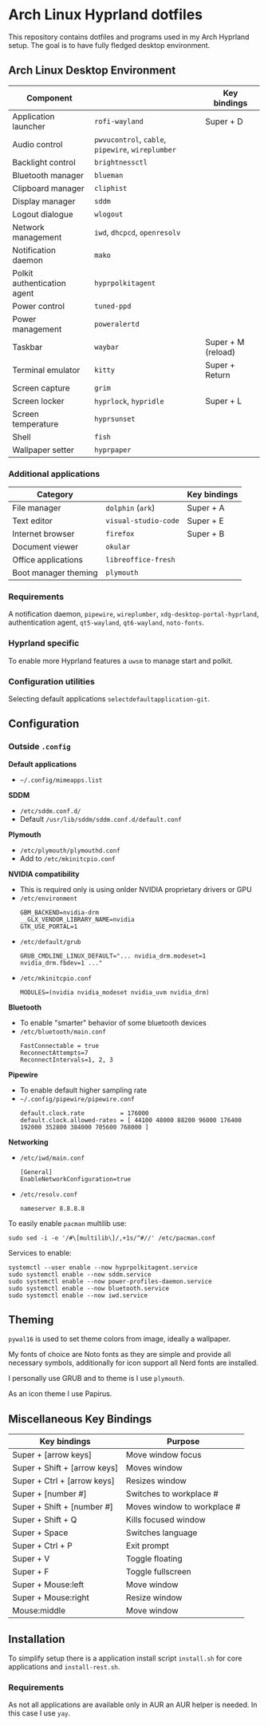 # Arch Linux Hyprland dotfiles
This repository contains dotfiles and programs used in my Arch Hyprland setup. The goal is to have fully fledged desktop environment.
## Arch Linux Desktop Environment
| Component                   |                                                   | Key bindings       |
| --------------------------- | ------------------------------------------------- | ------------------ |
| Application launcher        | `rofi-wayland`                                    | Super + D          |
| Audio control               | `pwvucontrol`, `cable`, `pipewire`, `wireplumber` |                    |
| Backlight control           | `brightnessctl`                                   |                    |
| Bluetooth manager           | `blueman`                                         |                    |
| Clipboard manager           | `cliphist`                                        |                    |
| Display manager             | `sddm`                                            |                    |
| Logout dialogue             | `wlogout`                                         |                    |
| Network management          | `iwd`, `dhcpcd`, `openresolv`                     |                    |
| Notification daemon         | `mako`                                            |                    |
| Polkit authentication agent | `hyprpolkitagent`                                 |                    |
| Power control               | `tuned-ppd`                                       |                    |
| Power management            | `poweralertd`                                     |                    |
| Taskbar                     | `waybar`                                          | Super + M (reload) |
| Terminal emulator           | `kitty`                                           | Super + Return     |
| Screen capture              | `grim`                                            |                    |
| Screen locker               | `hyprlock`, `hypridle`                            | Super + L          |
| Screen temperature          | `hyprsunset`                                      |                    |
| Shell                       | `fish`                                            |                    |
| Wallpaper setter            | `hyprpaper`                                       |                    |

### Additional applications
| Category             |                      | Key bindings |
| -------------------- | -------------------- | ------------ |
| File manager         | `dolphin` (`ark`)    | Super + A    |
| Text editor          | `visual-studio-code` | Super + E    |
| Internet browser     | `firefox`            | Super + B    |
| Document viewer      | `okular`             |              |
| Office applications  | `libreoffice-fresh`  |              |
| Boot manager theming | `plymouth`           |              |

### Requirements
A notification daemon, `pipewire`, `wireplumber`, `xdg-desktop-portal-hyprland`, authentication agent, `qt5-wayland`, `qt6-wayland`, `noto-fonts`.

### Hyprland specific
To enable more Hyprland features a `uwsm` to manage start and polkit.

### Configuration utilities
Selecting default applications `selectdefaultapplication-git`.

## Configuration
### Outside `.config`
**Default applications**
- `~/.config/mimeapps.list`

**SDDM**
- `/etc/sddm.conf.d/`
- Default `/usr/lib/sddm/sddm.conf.d/default.conf`

**Plymouth**
- `/etc/plymouth/plymouthd.conf`
- Add to `/etc/mkinitcpio.conf`

**NVIDIA compatibility**
- This is required only is using onlder NVIDIA proprietary drivers or GPU
- `/etc/environment`
  ```
  GBM_BACKEND=nvidia-drm
  __GLX_VENDOR_LIBRARY_NAME=nvidia
  GTK_USE_PORTAL=1
  ```
- `/etc/default/grub`
  ```
  GRUB_CMDLINE_LINUX_DEFAULT="... nvidia_drm.modeset=1 nvidia_drm.fbdev=1 ..."
  ```
- `/etc/mkinitcpio.conf`
  ```
  MODULES=(nvidia nvidia_modeset nvidia_uvm nvidia_drm)
  ```

**Bluetooth**
- To enable "smarter" behavior of some bluetooth devices
- `/etc/bluetooth/main.conf`
  ```
  FastConnectable = true
  ReconnectAttempts=7
  ReconnectIntervals=1, 2, 3
  ```

**Pipewire**
- To enable default higher sampling rate
- `~/.config/pipewire/pipewire.conf`
  ```
  default.clock.rate          = 176000
  default.clock.allowed-rates = [ 44100 48000 88200 96000 176400 192000 352800 384000 705600 768000 ]
  ```

**Networking**
- `/etc/iwd/main.conf`
  ```
  [General]
  EnableNetworkConfiguration=true
  ```
- `/etc/resolv.conf`
  ```
  nameserver 8.8.8.8
  ```

To easily enable `pacman` multilib use:
```
sudo sed -i -e '/#\[multilib\]/,+1s/^#//' /etc/pacman.conf
```

Services to enable:
```
systemctl --user enable --now hyprpolkitagent.service
sudo systemctl enable --now sddm.service
sudo systemctl enable --now power-profiles-daemon.service
sudo systemctl enable --now bluetooth.service
sudo systemctl enable --now iwd.service
```

## Theming
`pywal16` is used to set theme colors from image, ideally a wallpaper.

My fonts of choice are Noto fonts as they are simple and provide all necessary symbols, additionally for icon support all Nerd fonts are installed.

I personally use GRUB and to theme is I use `plymouth`.

As an icon theme I use Papirus.

## Miscellaneous Key Bindings
| Key bindings                 | Purpose                     |
| ---------------------------- | --------------------------- |
| Super + [arrow keys]         | Move window focus           |
| Super + Shift + [arrow keys] | Moves window                |
| Super + Ctrl + [arrow keys]  | Resizes window              |
| Super + [number #]           | Switches to workplace #     |
| Super + Shift + [number #]   | Moves window to workplace # |
| Super + Shift + Q            | Kills focused window        |
| Super + Space                | Switches language           |
| Super + Ctrl + P             | Exit prompt                 |
| Super + V                    | Toggle floating             |
| Super + F                    | Toggle fullscreen           |
| Super + Mouse:left           | Move window                 |
| Super + Mouse:right          | Resize window               |
| Mouse:middle                 | Move window                 |

## Installation
To simplify setup there is a application install script `install.sh` for core applications and `install-rest.sh`.
### Requirements
As not all applications are available only in AUR an AUR helper is needed. In this case I use `yay`.

